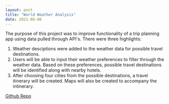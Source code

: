 ```yaml
---
layout: post
title: "World Weather Analysis"
date: 2021-06-06
---
```


The purpose of this project was to improve functionality of a trip planning app using data pulled through API's. There were three highlights:

1. Weather desciptions were added to the weather data for possible travel destinations.
2. Users will be able to input their weather preferences to filter through the weather data. Based on these preferences, possible travel destinations will be identified along with nearby hotels.
3. After choosing four cities from the possible destinations, a travel itinerary will be created. Maps will also be created to accompany the intinerary.

[Github Repo](https://github.com/naomishields/World_Weather_Analysis)
